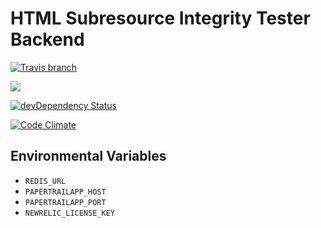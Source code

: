 # HTML Subresource Integrity Tester Backend

[![Travis branch](https://img.shields.io/travis/gszathmari/sritest-backend/master.svg)](https://travis-ci.org/gszathmari/sritest-backend)

[![](https://badge.imagelayers.io/gszathmari/sritest-backend:latest.svg)](https://imagelayers.io/?images=gszathmari/sritest-backend:latest 'Get your own badge on imagelayers.io')

[![devDependency Status](https://david-dm.org/gszathmari/sritest-backend/dev-status.svg)](https://david-dm.org/gszathmari/sritest-backend#info=devDependencies)

[![Code Climate](https://codeclimate.com/github/gszathmari/sritest-backend/badges/gpa.svg)](https://codeclimate.com/github/gszathmari/sritest-backend)

## Environmental Variables

* `REDIS_URL`
* `PAPERTRAILAPP_HOST`
* `PAPERTRAILAPP_PORT`
* `NEWRELIC_LICENSE_KEY`
